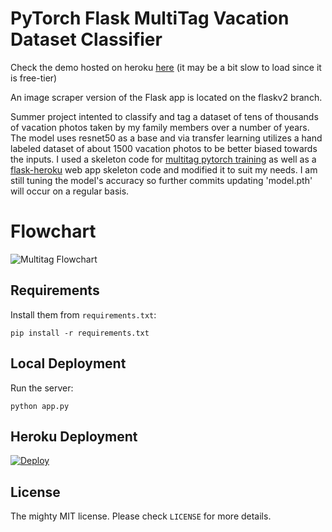 # PyTorch Flask MultiTag Vacation Dataset Classifier

Check the demo hosted on heroku [here](https://multitagflask.herokuapp.com/) (it may be a bit slow to load since it is free-tier)

An image scraper version of the Flask app is located on the flaskv2 branch.

Summer project intented to classify and tag a dataset of tens of thousands of vacation photos taken by my family members over a number of years. The model uses resnet50 as a base and via transfer learning utilizes a hand labeled dataset of about 1500 vacation photos to be better biased towards the inputs. I used a skeleton code for [multitag pytorch training](https://debuggercafe.com/multi-label-image-classification-with-pytorch-and-deep-learning/) as well as a [flask-heroku](https://github.com/avinassh/pytorch-flask-api-heroku) web app skeleton code and modified it to suit my needs. I am still tuning the model's accuracy so further commits updating 'model.pth' will occur on a regular basis.

# Flowchart

![Multitag Flowchart](https://i.imgur.com/vlNSvOn.png)

## Requirements

Install them from `requirements.txt`:

    pip install -r requirements.txt


## Local Deployment

Run the server:

    python app.py


## Heroku Deployment

[![Deploy](https://www.herokucdn.com/deploy/button.svg)](https://heroku.com/deploy?template=https://github.com/terencelee-uni/multitag)


## License

The mighty MIT license. Please check `LICENSE` for more details.

